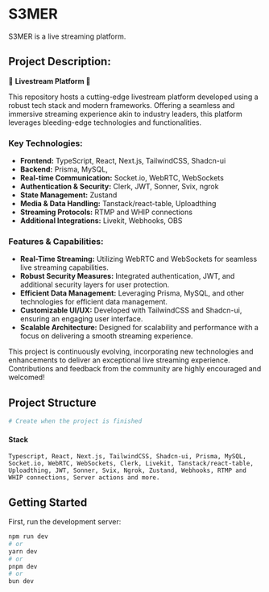# S3MER

S3MER is a live streaming platform.

## Project Description:

🌟 **Livestream Platform 🎥**

This repository hosts a cutting-edge livestream platform developed using a robust tech stack and modern frameworks. Offering a seamless and immersive streaming experience akin to industry leaders, this platform leverages bleeding-edge technologies and functionalities.

### Key Technologies:

- **Frontend:** TypeScript, React, Next.js, TailwindCSS, Shadcn-ui
- **Backend:** Prisma, MySQL,
- **Real-time Communication:** Socket.io, WebRTC, WebSockets
- **Authentication & Security:** Clerk, JWT, Sonner, Svix, ngrok
- **State Management:** Zustand
- **Media & Data Handling:** Tanstack/react-table, Uploadthing
- **Streaming Protocols:** RTMP and WHIP connections
- **Additional Integrations:** Livekit, Webhooks, OBS

### Features & Capabilities:

- **Real-Time Streaming:** Utilizing WebRTC and WebSockets for seamless live streaming capabilities.
- **Robust Security Measures:** Integrated authentication, JWT, and additional security layers for user protection.
- **Efficient Data Management:** Leveraging Prisma, MySQL, and other technologies for efficient data management.
- **Customizable UI/UX:** Developed with TailwindCSS and Shadcn-ui, ensuring an engaging user interface.
- **Scalable Architecture:** Designed for scalability and performance with a focus on delivering a smooth streaming experience.

This project is continuously evolving, incorporating new technologies and enhancements to deliver an exceptional live streaming experience. Contributions and feedback from the community are highly encouraged and welcomed!

## Project Structure

```bash
# Create when the project is finished
```

#### Stack

`Typescript, React, Next.js, TailwindCSS, Shadcn-ui, Prisma, MySQL, Socket.io, WebRTC, WebSockets, Clerk, Livekit, Tanstack/react-table, Uploadthing, JWT, Sonner, Svix, Ngrok, Zustand, Webhooks, RTMP and WHIP connections, Server actions and more. `

## Getting Started

First, run the development server:

```bash
npm run dev
# or
yarn dev
# or
pnpm dev
# or
bun dev
```
